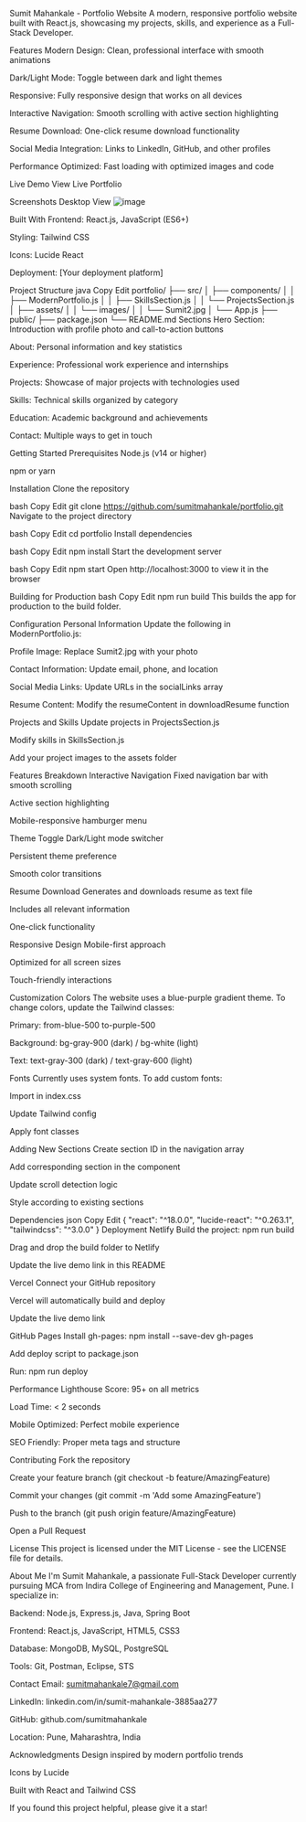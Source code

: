 Sumit Mahankale - Portfolio Website
A modern, responsive portfolio website built with React.js, showcasing my projects, skills, and experience as a Full-Stack Developer.

Features
Modern Design: Clean, professional interface with smooth animations

Dark/Light Mode: Toggle between dark and light themes

Responsive: Fully responsive design that works on all devices

Interactive Navigation: Smooth scrolling with active section highlighting

Resume Download: One-click resume download functionality

Social Media Integration: Links to LinkedIn, GitHub, and other profiles

Performance Optimized: Fast loading with optimized images and code

Live Demo
View Live Portfolio

Screenshots
Desktop View
![image](https://github.com/user-attachments/assets/c43bf2b0-f472-4306-aba2-6e944b62824c)



Built With
Frontend: React.js, JavaScript (ES6+)

Styling: Tailwind CSS

Icons: Lucide React

Deployment: [Your deployment platform]

Project Structure
java
Copy
Edit
portfolio/
├── src/
│   ├── components/
│   │   ├── ModernPortfolio.js
│   │   ├── SkillsSection.js
│   │   └── ProjectsSection.js
│   ├── assets/
│   │   └── images/
│   │       └── Sumit2.jpg
│   └── App.js
├── public/
├── package.json
└── README.md
Sections
Hero Section: Introduction with profile photo and call-to-action buttons

About: Personal information and key statistics

Experience: Professional work experience and internships

Projects: Showcase of major projects with technologies used

Skills: Technical skills organized by category

Education: Academic background and achievements

Contact: Multiple ways to get in touch

Getting Started
Prerequisites
Node.js (v14 or higher)

npm or yarn

Installation
Clone the repository

bash
Copy
Edit
git clone https://github.com/sumitmahankale/portfolio.git
Navigate to the project directory

bash
Copy
Edit
cd portfolio
Install dependencies

bash
Copy
Edit
npm install
Start the development server

bash
Copy
Edit
npm start
Open http://localhost:3000 to view it in the browser

Building for Production
bash
Copy
Edit
npm run build
This builds the app for production to the build folder.

Configuration
Personal Information
Update the following in ModernPortfolio.js:

Profile Image: Replace Sumit2.jpg with your photo

Contact Information: Update email, phone, and location

Social Media Links: Update URLs in the socialLinks array

Resume Content: Modify the resumeContent in downloadResume function

Projects and Skills
Update projects in ProjectsSection.js

Modify skills in SkillsSection.js

Add your project images to the assets folder

Features Breakdown
Interactive Navigation
Fixed navigation bar with smooth scrolling

Active section highlighting

Mobile-responsive hamburger menu

Theme Toggle
Dark/Light mode switcher

Persistent theme preference

Smooth color transitions

Resume Download
Generates and downloads resume as text file

Includes all relevant information

One-click functionality

Responsive Design
Mobile-first approach

Optimized for all screen sizes

Touch-friendly interactions

Customization
Colors
The website uses a blue-purple gradient theme. To change colors, update the Tailwind classes:

Primary: from-blue-500 to-purple-500

Background: bg-gray-900 (dark) / bg-white (light)

Text: text-gray-300 (dark) / text-gray-600 (light)

Fonts
Currently uses system fonts. To add custom fonts:

Import in index.css

Update Tailwind config

Apply font classes

Adding New Sections
Create section ID in the navigation array

Add corresponding section in the component

Update scroll detection logic

Style according to existing sections

Dependencies
json
Copy
Edit
{
  "react": "^18.0.0",
  "lucide-react": "^0.263.1",
  "tailwindcss": "^3.0.0"
}
Deployment
Netlify
Build the project: npm run build

Drag and drop the build folder to Netlify

Update the live demo link in this README

Vercel
Connect your GitHub repository

Vercel will automatically build and deploy

Update the live demo link

GitHub Pages
Install gh-pages: npm install --save-dev gh-pages

Add deploy script to package.json

Run: npm run deploy

Performance
Lighthouse Score: 95+ on all metrics

Load Time: < 2 seconds

Mobile Optimized: Perfect mobile experience

SEO Friendly: Proper meta tags and structure

Contributing
Fork the repository

Create your feature branch (git checkout -b feature/AmazingFeature)

Commit your changes (git commit -m 'Add some AmazingFeature')

Push to the branch (git push origin feature/AmazingFeature)

Open a Pull Request

License
This project is licensed under the MIT License - see the LICENSE file for details.

About Me
I'm Sumit Mahankale, a passionate Full-Stack Developer currently pursuing MCA from Indira College of Engineering and Management, Pune. I specialize in:

Backend: Node.js, Express.js, Java, Spring Boot

Frontend: React.js, JavaScript, HTML5, CSS3

Database: MongoDB, MySQL, PostgreSQL

Tools: Git, Postman, Eclipse, STS

Contact
Email: sumitmahankale7@gmail.com

LinkedIn: linkedin.com/in/sumit-mahankale-3885aa277

GitHub: github.com/sumitmahankale

Location: Pune, Maharashtra, India

Acknowledgments
Design inspired by modern portfolio trends

Icons by Lucide

Built with React and Tailwind CSS

If you found this project helpful, please give it a star!
